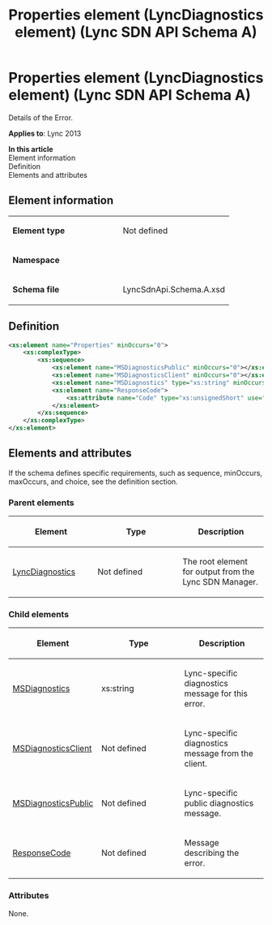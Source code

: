 ﻿---
title: Properties element (LyncDiagnostics element) (Lync SDN API Schema A)
TOCTitle: Properties element (LyncDiagnostics element)
ms:assetid: 04f8d9a3-f3a9-8d19-70ff-4276ce984b52
ms:mtpsurl: https://msdn.microsoft.com/en-us/library/Dn775133(v=office.15)
ms:contentKeyID: 62626107
ms.date: 07/24/2014
mtps_version: v=office.15
dev_langs:
- xml
---

# Properties element (LyncDiagnostics element) (Lync SDN API Schema A)

Details of the Error.


**Applies to**: Lync 2013

**In this article**  
Element information  
Definition  
Elements and attributes  

## Element information

<table>
<colgroup>
<col style="width: 50%" />
<col style="width: 50%" />
</colgroup>
<tbody>
<tr class="odd">
<td><p><strong>Element type</strong></p></td>
<td><p>Not defined</p></td>
</tr>
<tr class="even">
<td><p><strong>Namespace</strong></p></td>
<td><p></p></td>
</tr>
<tr class="odd">
<td><p><strong>Schema file</strong></p></td>
<td><p>LyncSdnApi.Schema.A.xsd</p></td>
</tr>
</tbody>
</table>


## Definition

``` xml
<xs:element name="Properties" minOccurs="0">
    <xs:complexType>
        <xs:sequence>
            <xs:element name="MSDiagnosticsPublic" minOccurs="0"></xs:element>
            <xs:element name="MSDiagnosticsClient" minOccurs="0"></xs:element>
            <xs:element name="MSDiagnostics" type="xs:string" minOccurs="0"></xs:element>
            <xs:element name="ResponseCode">
                <xs:attribute name="Code" type="xs:unsignedShort" use="required" />
            </xs:element>
        </xs:sequence>
    </xs:complexType>
</xs:element>
```

## Elements and attributes

If the schema defines specific requirements, such as sequence, minOccurs, maxOccurs, and choice, see the definition section.

### Parent elements

<table>
<colgroup>
<col style="width: 33%" />
<col style="width: 33%" />
<col style="width: 33%" />
</colgroup>
<thead>
<tr class="header">
<th><p>Element</p></th>
<th><p>Type</p></th>
<th><p>Description</p></th>
</tr>
</thead>
<tbody>
<tr class="odd">
<td><p><a href="lyncdiagnostics-element-lync-sdn-api-schema-a.md">LyncDiagnostics</a></p></td>
<td><p>Not defined</p></td>
<td><p>The root element for output from the Lync SDN Manager.</p></td>
</tr>
</tbody>
</table>


### Child elements

<table>
<colgroup>
<col style="width: 33%" />
<col style="width: 33%" />
<col style="width: 33%" />
</colgroup>
<thead>
<tr class="header">
<th><p>Element</p></th>
<th><p>Type</p></th>
<th><p>Description</p></th>
</tr>
</thead>
<tbody>
<tr class="odd">
<td><p><a href="msdiagnostics-element-sdn-api-schema-a.md">MSDiagnostics</a></p></td>
<td><p>xs:string</p></td>
<td><p>Lync-specific diagnostics message for this error.</p></td>
</tr>
<tr class="even">
<td><p><a href="msdiagnosticsclient-element-sdn-api-schema-a.md">MSDiagnosticsClient</a></p></td>
<td><p>Not defined</p></td>
<td><p>Lync-specific diagnostics message from the client.</p></td>
</tr>
<tr class="odd">
<td><p><a href="msdiagnosticspublic-element-sdn-api-schema-a.md">MSDiagnosticsPublic</a></p></td>
<td><p>Not defined</p></td>
<td><p>Lync-specific public diagnostics message.</p></td>
</tr>
<tr class="even">
<td><p><a href="responsecode-element-sdn-api-schema-a.md">ResponseCode</a></p></td>
<td><p>Not defined</p></td>
<td><p>Message describing the error.</p></td>
</tr>
</tbody>
</table>


### Attributes

None.

